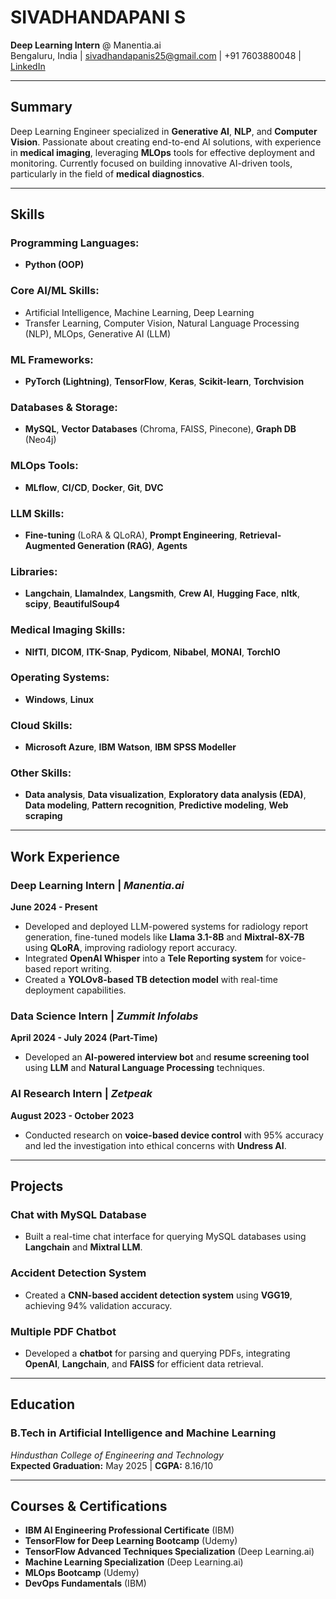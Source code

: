 # SIVADHANDAPANI S  
**Deep Learning Intern** @ Manentia.ai  
Bengaluru, India | sivadhandapanis25@gmail.com | +91 7603880048 | [LinkedIn](https://www.linkedin.com/in/sivadhandapanis)

---

## **Summary**  
Deep Learning Engineer specialized in **Generative AI**, **NLP**, and **Computer Vision**. Passionate about creating end-to-end AI solutions, with experience in **medical imaging**, leveraging **MLOps** tools for effective deployment and monitoring. Currently focused on building innovative AI-driven tools, particularly in the field of **medical diagnostics**.

---

## **Skills**

### **Programming Languages:**
- **Python (OOP)**

### **Core AI/ML Skills:**
- Artificial Intelligence, Machine Learning, Deep Learning  
- Transfer Learning, Computer Vision, Natural Language Processing (NLP), MLOps, Generative AI (LLM)

### **ML Frameworks:**
- **PyTorch (Lightning)**, **TensorFlow**, **Keras**, **Scikit-learn**, **Torchvision**

### **Databases & Storage:**
- **MySQL**, **Vector Databases** (Chroma, FAISS, Pinecone), **Graph DB** (Neo4j)

### **MLOps Tools:**
- **MLflow**, **CI/CD**, **Docker**, **Git**, **DVC**

### **LLM Skills:**
- **Fine-tuning** (LoRA & QLoRA), **Prompt Engineering**, **Retrieval-Augmented Generation (RAG)**, **Agents**

### **Libraries:**
- **Langchain**, **LlamaIndex**, **Langsmith**, **Crew AI**, **Hugging Face**, **nltk**, **scipy**, **BeautifulSoup4**

### **Medical Imaging Skills:**
- **NIfTI**, **DICOM**, **ITK-Snap**, **Pydicom**, **Nibabel**, **MONAI**, **TorchIO**

### **Operating Systems:**
- **Windows**, **Linux**

### **Cloud Skills:**
- **Microsoft Azure**, **IBM Watson**, **IBM SPSS Modeller**

### **Other Skills:**
- **Data analysis**, **Data visualization**, **Exploratory data analysis (EDA)**, **Data modeling**, **Pattern recognition**, **Predictive modeling**, **Web scraping**

---

## **Work Experience**

### **Deep Learning Intern** | *Manentia.ai*  
**June 2024 - Present**  
- Developed and deployed LLM-powered systems for radiology report generation, fine-tuned models like **Llama 3.1-8B** and **Mixtral-8X-7B** using **QLoRA**, improving radiology report accuracy.  
- Integrated **OpenAI Whisper** into a **Tele Reporting system** for voice-based report writing.  
- Created a **YOLOv8-based TB detection model** with real-time deployment capabilities.

### **Data Science Intern** | *Zummit Infolabs*  
**April 2024 - July 2024 (Part-Time)**  
- Developed an **AI-powered interview bot** and **resume screening tool** using **LLM** and **Natural Language Processing** techniques.

### **AI Research Intern** | *Zetpeak*  
**August 2023 - October 2023**  
- Conducted research on **voice-based device control** with 95% accuracy and led the investigation into ethical concerns with **Undress AI**.

---

## **Projects**

### **Chat with MySQL Database**  
- Built a real-time chat interface for querying MySQL databases using **Langchain** and **Mixtral LLM**.

### **Accident Detection System**  
- Created a **CNN-based accident detection system** using **VGG19**, achieving 94% validation accuracy.

### **Multiple PDF Chatbot**  
- Developed a **chatbot** for parsing and querying PDFs, integrating **OpenAI**, **Langchain**, and **FAISS** for efficient data retrieval.

---

## **Education**

### **B.Tech in Artificial Intelligence and Machine Learning**  
*Hindusthan College of Engineering and Technology*  
**Expected Graduation:** May 2025 | **CGPA:** 8.16/10

---

## **Courses & Certifications**

- **IBM AI Engineering Professional Certificate** (IBM)
- **TensorFlow for Deep Learning Bootcamp** (Udemy)
- **TensorFlow Advanced Techniques Specialization** (Deep Learning.ai)
- **Machine Learning Specialization** (Deep Learning.ai)
- **MLOps Bootcamp** (Udemy)
- **DevOps Fundamentals** (IBM)
